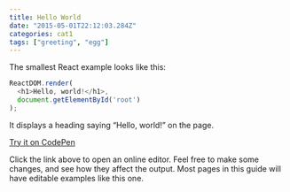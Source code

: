 ```yaml
---
title: Hello World
date: "2015-05-01T22:12:03.284Z"
categories: cat1
tags: ["greeting", "egg"]
---
```


The smallest React example looks like this:
```javascript
ReactDOM.render(
  <h1>Hello, world!</h1>,
  document.getElementById('root')
);
```
It displays a heading saying “Hello, world!” on the page.

[Try it on CodePen](https://codepen.io/pen?&editable=true&editors=0010)

Click the link above to open an online editor. Feel free to make some changes, and see how they affect the output. Most pages in this guide will have editable examples like this one.